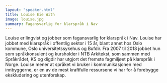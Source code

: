```yaml
---
layout: "speaker.html"
title: Louise Eie With
image: louise.jpg
summary: Fagansvarlig for klarspråk i Nav
---
```

Louise er lingvist og jobber som fagansvarlig for klarspråk i Nav. Louise har jobbet med klarspråk i offentlig sektor i 15 år, blant annet hos Oslo kommune, Oslo universitetssykehus og Bufdir. Fra 2007 til 2018 jobbet hun som språkkonsulent og kursholder i NTB Arkitekst, som sammen med Språkrådet, KS og digdir har utgjort det fremste fagmiljøet på klarspråk i Norge. Louise mener at språket vi bruker i kommunikasjonen med innbyggerne, er en av de mest kraftfulle ressursene vi har for å forebygge ekskludering og utenforskap.
